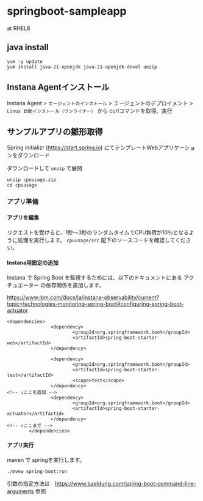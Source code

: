 # springboot-sampleapp

at RHEL8

## java install
```
yum -y update
yum install java-21-openjdk java-21-openjdk-devel unzip
```

## Instana Agentインストール
Instana Agent > `エージェントのインストール` > エージェントのデプロイメント > `Linux 自動インストール（ワンライナー）` から curlコマンドを取得、実行

## サンプルアプリの雛形取得
Spring initializr (https://start.spring.io) にてテンプレートWebアプリケーションをダウンロード

ダウンロードして `unzip` で展開
```
unzip cpuusage.zip
cd cpuusage
```

### アプリ準備
#### アプリを編集
リクエストを受けると、1秒〜3秒のランダムタイムでCPU負荷が10％となるように処理を実行します。
`cpuusage/src` 配下のソースコードを確認してください。

#### Instana用設定の追加
Instana で Spring Boot を監視するためには、以下のドキュメントにある アクチュエーター の依存関係を追加します。

https://www.ibm.com/docs/ja/instana-observability/current?topic=technologies-monitoring-spring-boot#configuring-spring-boot-actuator

```
<dependencies>
                <dependency>
                        <groupId>org.springframework.boot</groupId>
                        <artifactId>spring-boot-starter-web</artifactId>
                </dependency>

                <dependency>
                        <groupId>org.springframework.boot</groupId>
                        <artifactId>spring-boot-starter-test</artifactId>
                        <scope>test</scope>
                </dependency>
<!-- ↓ここを追加 -->
                <dependency>
                        <groupId>org.springframework.boot</groupId>
                        <artifactId>spring-boot-starter-actuator</artifactId>
                </dependency>
<!-- ↑ここまで -->
        </dependencies>
```

#### アプリ実行
maven で springを実行します。
```
./mvnw spring-boot:run
```

引数の指定方法は　https://www.baeldung.com/spring-boot-command-line-arguments 参照
